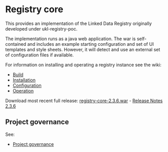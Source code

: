 # Registry core

This provides an implementation of the Linked Data Registry originally developed under ukl-registry-poc.

The implementation runs as a java web application.
The war is self-contained and includes an example starting configuration and set of UI templates and style sheets.
However, it will detect and use an external set of configuration files if available.

For information on installing and operating a registry instance see the wiki:
   * [Build](https://github.com/UKGovLD/registry-core/wiki/Build)
   * [Installation](https://github.com/UKGovLD/registry-core/wiki/Installation)
   * [Configuration](https://github.com/UKGovLD/registry-core/wiki/Configuration)
   * [Operation](https://github.com/UKGovLD/registry-core/wiki/Operation)
 
Download most recent full release: [registry-core-2.3.6.war](https://s3-eu-west-1.amazonaws.com/ukgovld/release/com/github/ukgovld/registry-core/2.3.6/registry-core-2.3.6.war) - 
[Release Notes 2.3.6](https://github.com/UKGovLD/registry-core/wiki/Release-2.3.6)

## Project governance

See:
   * [Project governance](https://github.com/der/ukl-registry-poc/wiki/Project-Governance)
